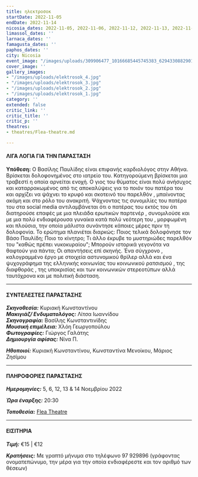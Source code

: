 ```yaml
---
title: ηλεκτροσοκ
startDate: 2022-11-05
endDate: 2022-11-14
nicosia_dates: 2022-11-05, 2022-11-06, 2022-11-12, 2022-11-13, 2022-11-14
limassol_dates: ''
larnaca_dates: ''
famagusta_dates: ''
paphos_dates: ''
city: Nicosia
event_image: "/images/uploads/309906477_10166685445745383_629433088290108221_n.jpg"
cover_image: ''
gallery_images:
- "/images/uploads/elektrosok_4.jpg"
- "/images/uploads/elektrosok_3.jpg"
- "/images/uploads/elektrosok_2.jpg"
- "/images/uploads/elektrosok_1.jpg"
category: ''
extended: false
critic_link: ''
critic_title: ''
critic_p: ''
theatres:
- theatres/Flea-theatre.md

---
```

#### ΛΙΓΑ ΛΟΓΙΑ ΓΙΑ ΤΗΝ ΠΑΡΑΣΤΑΣΗ

**Υπόθεση:** Ο Βασίλης Παυλίδης είναι επιφανής καρδιολόγος στην Αθήνα. Βρίσκεται δολοφονημένος στο ιατρείο του. Κατηγορούμενη βρίσκεται μια τραβεστί η οποία αρνείται ενοχή. Ο γιος του θύματος είναι πολύ ανήσυχος και καταρρακωμένος από τις αποκαλύψεις για το ποιόν του πατέρα του και αρχίζει να ψάχνει το κρυφό και σκοτεινό του παρελθόν , μπαίνοντας ακόμη και στο ρόλο του ανακριτή. Ψάχνοντας τις συνομιλίες του πατέρα του στα social media αντιλαμβάνεται ότι ο πατέρας του εκτός του ότι διατηρούσε επαφές με μια πλειάδα ερωτικών παρτενέρ , συνομιλούσε και με μια πολύ ενδιαφέρουσα γυναίκα κατά πολύ νεότερη του , μορφωμένη και πλούσια, την οποία μάλιστα συνάντησε κάποιες μέρες πριν τη δολοφονία. Το ερώτημα πλανιέται διαρκώς: Ποιος τελικά δολοφόνησε τον Βάσο Παυλίδη; Ποιο το κίνητρο; Τι άλλο έκρυβε το μυστηριώδες παρελθόν του "καθώς πρέπει νυκοκυραίου"; Μπορούν ιστορικά γεγονότα να θαφτούν για πάντα; Οι απαντήσεις επί σκηνής. Ένα σύγχρονο , καλογραμμένο έργο με στοιχεία αστυνομικού θρίλερ αλλά και ένα ψυχογράφημα της ελληνικής κοινωνίας του κοινωνικού ρατσισμού , της διαφθοράς , της υποκρισίας και των κοινωνικών στερεοτύπων αλλά ταυτόχρονα και με πολιτική διάσταση.

***

#### ΣΥΝΤΕΛΕΣΤΕΣ ΠΑΡΑΣΤΑΣΗΣ

**_Σκηνοθεσία:_** Κυριακή Kωνσταντίνου  
**_Μακιγιάζ/ Ενδυματολόγος:_** Λίτσα Ιωαννίδου  
**_Σκηνογραφία:_** Βασίλης Κωνσταντινίδης  
**_Μουσική επιμέλεια:_** Χλόη Γεωργοπούλου  
**_Φωτογραφίες:_** Γιώργος Γαλάτης  
**_Δημιουργία αφίσας:_** Νίνα Π.

**_Ηθοποιοί:_** Κυριακή Κωνσταντίνου, Κωνσταντίνα Μενοίκου, Μάριος Ζησίμου

***

#### ΠΛΗΡΟΦΟΡΙΕΣ ΠΑΡΑΣΤΑΣΗΣ

**_Ημερομηνίες:_** 5, 6, 12, 13 & 14 Νοεμβρίου 2022

**_Ώρα έναρξης:_** 20:30

**_Τοποθεσία:_** [Flea Theatre](?#map)

***

#### ΕΙΣΙΤΗΡΙΑ

**_Τιμή:_** €15 | €12

**_Κρατήσεις:_** Με γραπτό μήνυμα στο τηλέφωνο 97 929896 (γράφοντας ονοματεπώνυμο, την μέρα για την οποία ενδιαφέρεστε και τον αριθμό των θέσεων)